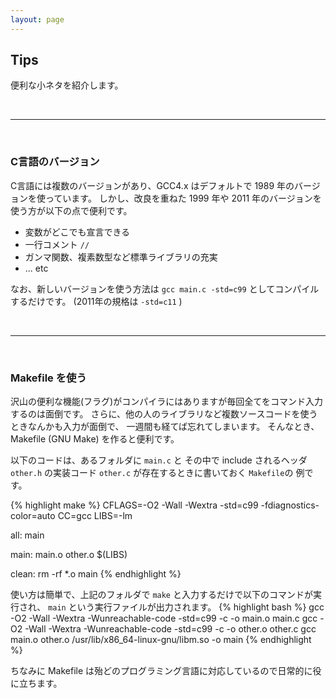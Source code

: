 ```yaml
---
layout: page
---
```


## Tips

便利な小ネタを紹介します。

<br>

---

<br>

### C言語のバージョン

C言語には複数のバージョンがあり、GCC4.x はデフォルトで 1989 年のバージョンを使っています。
しかし、改良を重ねた 1999 年や 2011 年のバージョンを使う方が以下の点で便利です。

+ 変数がどこでも宣言できる
+ 一行コメント ``//`` 
+ ガンマ関数、複素数型など標準ライブラリの充実
+ ... etc

なお、新しいバージョンを使う方法は ``gcc main.c -std=c99`` としてコンパイルするだけです。
(2011年の規格は ``-std=c11`` )

<br>

---

<br>

### Makefile を使う

沢山の便利な機能(フラグ)がコンパイラにはありますが毎回全てをコマンド入力するのは面倒です。
さらに、他の人のライブラリなど複数ソースコードを使うときなんかも入力が面倒で、
一週間も経てば忘れてしまいます。
そんなとき、Makefile (GNU Make) を作ると便利です。

以下のコードは、あるフォルダに ``main.c`` と
その中で include されるヘッダ ``other.h`` の実装コード ``other.c`` が存在するときに書いておく ``Makefile``の 例です。

{% highlight make %}
CFLAGS=-O2 -Wall -Wextra -std=c99 -fdiagnostics-color=auto
CC=gcc
LIBS=-lm

all: main

main: main.o other.o $(LIBS)

clean:
	rm -rf *.o main
{% endhighlight %}

使い方は簡単で、上記のフォルダで ``make`` と入力するだけで以下のコマンドが実行され、
``main`` という実行ファイルが出力されます。
{% highlight bash %}
gcc -O2 -Wall -Wextra -Wunreachable-code -std=c99    -c -o main.o main.c
gcc -O2 -Wall -Wextra -Wunreachable-code -std=c99    -c -o other.o other.c
gcc   main.o other.o /usr/lib/x86_64-linux-gnu/libm.so   -o main
{% endhighlight %}

ちなみに Makefile は殆どのプログラミング言語に対応しているので日常的に役に立ちます。

